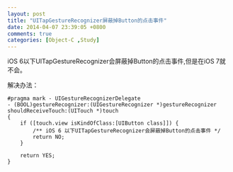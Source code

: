 ```yaml
---
layout: post
title: "UITapGestureRecognizer屏蔽掉Button的点击事件"
date: 2014-04-07 23:39:05 +0800
comments: true
categories: [Object-C ,Study]
---
```

iOS 6以下UITapGestureRecognizer会屏蔽掉Button的点击事件,但是在iOS 7就不会。

解决办法：

```objc
#pragma mark - UIGestureRecognizerDelegate
- (BOOL)gestureRecognizer:(UIGestureRecognizer *)gestureRecognizer shouldReceiveTouch:(UITouch *)touch
{
	if ([touch.view isKindOfClass:[UIButton class]]) {
        /** iOS 6 以下UITapGestureRecognizer会屏蔽掉Button的点击事件 */
        return NO;
    }
    
    return YES;
}
```
